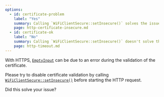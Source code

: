 ```yaml
---
options:
  - id: certificate-problem
    label: "Yes"
    summary: Calling `WiFiClientSecure::setInsecure()` solves the issue.
    page: http-certificate-insecure.md
  - id: certificate-ok
    label: "No"
    summary: Calling `WiFiClientSecure::setInsecure()` doesn't solve the issue.
    page: http-timeout.md
---
```


With HTTPS, [`EmptyInput`](/v6/api/misc/deserializationerror/#emptyinput) can be due to an error during the validation of the certificate.

Please try to disable certificate validation by calling [`WiFiClientSecure::setInsecure()`](https://arduino-esp8266.readthedocs.io/en/latest/esp8266wifi/bearssl-client-secure-class.html#setinsecure) before starting the HTTP request.

Did this solve your issue?